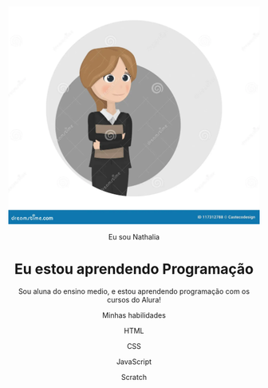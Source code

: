 <!DOCTYPE html>
<html lang="pt-br">
<head>
    <meta charset="UTF-8">
    <meta name="viewport" content="width=device-width, initial-scale=1.0">
    <link rel="stylesheet" href="style.css">
    <title>Meu portfólio</title>
</head>
<body>
    <header class= "container text-center">
        <img src="img/avatar-perfil.png" alt="avatar da Nat" srcset="">
        <p>Eu sou Nathalia</p>
        <h1>Eu estou aprendendo Programação</h1>
        <p>Sou  aluna do ensino medio, e estou aprendendo programação com os cursos do Alura! </p>
        <p>Minhas habilidades</p>
        <div>
            <p>HTML</p>
            <p>CSS</p>
            <p>JavaScript</p>
            <p>Scratch</p>
        </div>
    </header>
</body>

</html>